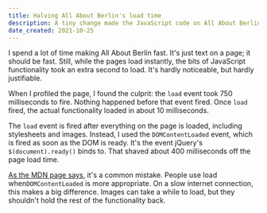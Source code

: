 ```yaml
---
title: Halving All About Berlin's load time
description: A tiny change made the JavaScript code on All About Berlin load twice as fast.
date_created: 2021-10-25
---
```


I spend a lot of time making All About Berlin fast. It's just text on a page; it should be fast. Still, while the pages load instantly, the bits of JavaScript functionality took an extra second to load. It's hardly noticeable, but hardly justifiable.

When I profiled the page, I found the culprit: the `load` event took 750 milliseconds to fire. Nothing happened before that event fired. Once `load` fired, the actual functionality loaded in about 10 milliseconds.

The `load` event is fired after everything on the page is loaded, including stylesheets and images. Instead, I used the `DOMContentLoaded` event, which is fired as soon as the DOM is ready. It's the event jQuery's `$(document).ready()` binds to. That shaved about 400 milliseconds off the page load time.

[As the MDN page says](https://developer.mozilla.org/en-US/docs/Web/API/Window/DOMContentLoaded_event), it's a common mistake. People use load when`DOMContentLoaded` is more appropriate. On a slow internet connection, this makes a big difference. Images can take a while to load, but they shouldn't hold the rest of the functionality back.

